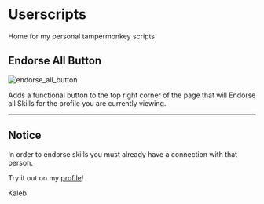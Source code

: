 # Userscripts
Home for my personal tampermonkey scripts

## Endorse All Button

![endorse_all_button](https://user-images.githubusercontent.com/99980282/212149263-e5694517-da25-48fb-bc6d-caae789514d3.png)

Adds a functional button to the top right corner of the page that will Endorse all Skills for the profile you are currently viewing. 

---

## Notice

In order to endorse skills you must already have a connection with that person.

Try it out on my [profile](https://www.linkedin.com/in/kalebfenley)! 

Kaleb
